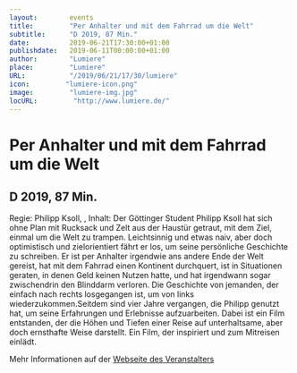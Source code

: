 ```yaml
---
layout:        events
title:         "Per Anhalter und mit dem Fahrrad um die Welt"
subtitle:      "D 2019, 87 Min."
date:          2019-06-21T17:30:00+01:00
publishdate:   2019-06-11T00:00:00+01:00
author:        "Lumiere"
place:         "Lumiere"
URL:           "/2019/06/21/17/30/lumiere"
icon:         "lumiere-icon.png"
image:         "lumiere-img.jpg"
locURL:         "http://www.lumiere.de/"
---
```


Per Anhalter und mit dem Fahrrad um die Welt
===========

D 2019, 87 Min.
-----------

Regie: Philipp Ksoll, , Inhalt: Der Göttinger Student Philipp Ksoll hat sich ohne Plan mit Rucksack und Zelt aus der Haustür getraut, mit dem Ziel, einmal um die Welt zu trampen. Leichtsinnig und etwas naiv, aber doch optimistisch und zielorientiert fährt er los, um seine persönliche Geschichte zu schreiben. Er ist per Anhalter irgendwie ans andere Ende der Welt gereist, hat mit dem Fahrrad einen Kontinent durchquert, ist in Situationen geraten, in denen Geld keinen Nutzen hatte, und hat irgendwann sogar zwischendrin den Blinddarm verloren. Die Geschichte von  jemanden, der einfach nach rechts losgegangen ist, um von links wiederzukommen.Seitdem sind vier Jahre vergangen, die Philipp genutzt hat, um seine Erfahrungen und Erlebnisse aufzuarbeiten. Dabei ist ein Film entstanden, der die Höhen und Tiefen einer Reise auf unterhaltsame, aber doch ernsthafte Weise darstellt. Ein Film, der inspiriert und zum Mitreisen einlädt.

Mehr Informationen auf der [Webseite des Veranstalters](http://www.lumiere.de/19/06/anhalter.htm)
